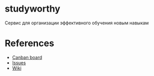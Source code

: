 # studyworthy
Сервис для организации эффективного обучения новым навыкам

# References

* [Canban board](https://github.com/bestchanges/studyworthy/projects/1)
* [Issues](https://github.com/bestchanges/studyworthy/issues)
* [Wiki](https://github.com/bestchanges/studyworthy/wiki)
